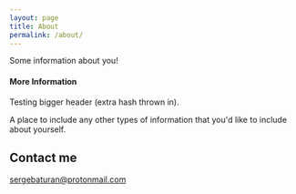 ```yaml
---
layout: page
title: About
permalink: /about/
---
```


Some information about you!

#### More Information

Testing bigger header (extra hash thrown in).

A place to include any other types of information that you'd like to include about yourself.

## Contact me

[sergebaturan@protonmail.com](mailto:sergebaturan@protonmail.com)
